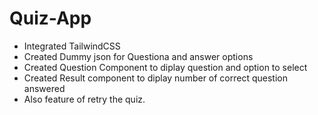 # Quiz-App
- Integrated TailwindCSS
- Created Dummy json for Questiona and answer options
- Created Question Component to diplay question and option to select
- Created Result component to diplay number of correct question answered
- Also feature of retry the quiz.